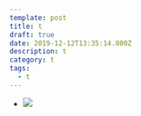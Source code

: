 ```yaml
---
template: post
title: t
draft: true
date: 2019-12-12T13:35:14.800Z
description: t
category: t
tags:
  - t
---
```

* ![](/media/netlify.png)
